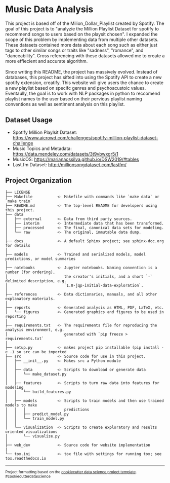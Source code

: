 Music Data Analysis
==============================
This project is based off of the Milion_Dollar_Playlist created by Spotify. The goal of this project is to "analyzie the Million Playlist Dataset for spotify to recommend songs to users based on the playsit chosen". I expanded the scope of this problem by implementing data from multiple other datasets. These datasets contained more data about each song such as either just tags to other similar songs or traits like "sadness", "romance", and "danceability". Cross referencing with these datasets allowed me to create a more effiecient and accurate algorithm.
<br>
<br>
Since writing this README, the project has massively evolved. Instead of databases, this project has sifted into using the Spotify API to create a new spotify extension, creatify. This website will give users the chance to create a new playlist based on specifc genres and psychoacustoic values. Eventaully, the goal is to work with NLP packages in python to reccomend playlist names to the user based on their pervious playlist naming conventions as well as sentiment analysis on this playlist.

Dataset Usage
------------
- Spotify Million Playlsit Dataset: https://www.aicrowd.com/challenges/spotify-million-playlist-dataset-challenge 
- Music Topics and Metadata: https://data.mendeley.com/datasets/3t9vbwxgr5/1
- MusicOS: https://marianaossilva.github.io/DSW2019/#tables
- Last.fm Dataset: http://millionsongdataset.com/lastfm/

Project Organization
------------

    ├── LICENSE
    ├── Makefile           <- Makefile with commands like `make data` or `make train`
    ├── README.md          <- The top-level README for developers using this project.
    ├── data
    │   ├── external       <- Data from third party sources.
    │   ├── interim        <- Intermediate data that has been transformed.
    │   ├── processed      <- The final, canonical data sets for modeling.
    │   └── raw            <- The original, immutable data dump.
    │
    ├── docs               <- A default Sphinx project; see sphinx-doc.org for details
    │
    ├── models             <- Trained and serialized models, model predictions, or model summaries
    │
    ├── notebooks          <- Jupyter notebooks. Naming convention is a number (for ordering),
    │                         the creator's initials, and a short `-` delimited description, e.g.
    │                         `1.0-jqp-initial-data-exploration`.
    │
    ├── references         <- Data dictionaries, manuals, and all other explanatory materials.
    │
    ├── reports            <- Generated analysis as HTML, PDF, LaTeX, etc.
    │   └── figures        <- Generated graphics and figures to be used in reporting
    │
    ├── requirements.txt   <- The requirements file for reproducing the analysis environment, e.g.
    │                         generated with `pip freeze > requirements.txt`
    │
    ├── setup.py           <- makes project pip installable (pip install -e .) so src can be imported
    ├── src                <- Source code for use in this project.
    │   ├── __init__.py    <- Makes src a Python module
    │   │
    │   ├── data           <- Scripts to download or generate data
    │   │   └── make_dataset.py
    │   │
    │   ├── features       <- Scripts to turn raw data into features for modeling
    │   │   └── build_features.py
    │   │
    │   ├── models         <- Scripts to train models and then use trained models to make
    │   │   │                 predictions
    │   │   ├── predict_model.py
    │   │   └── train_model.py
    │   │
    │   └── visualization  <- Scripts to create exploratory and results oriented visualizations
    │       └── visualize.py
    │
    ├── web_dev            <- Source code for website implementation
    |
    └── tox.ini            <- tox file with settings for running tox; see tox.readthedocs.io


--------

<p><small>Project formatting based on the <a target="_blank" href="https://drivendata.github.io/cookiecutter-data-science/">cookiecutter data science project template</a>. #cookiecutterdatascience</small></p>
